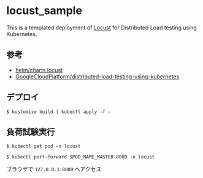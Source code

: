 # locust_sample

This is a templated deployment of [Locust](https://locust.io/) for Distributed Load testing using Kubernetes.

## 参考
- [helm/charts locust](https://github.com/helm/charts/tree/master/stable/locust)
- [GoogleCloudPlatform/distributed-load-testing-using-kubernetes](https://github.com/GoogleCloudPlatform/distributed-load-testing-using-kubernetes)

## デプロイ
```
$ kustomize build | kubectl apply -f -
```

## 負荷試験実行
```
$ kubectl get pod -n locust
```
```
$ kubectl port-forward $POD_NAME_MASTER 8089 -n locust
```
ブラウザで `127.0.0.1:8089` へアクセス
